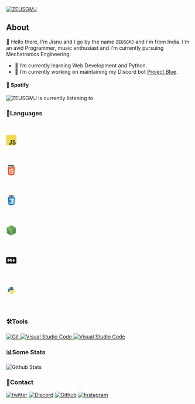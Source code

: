 <a href="https://github.com/ZEUSGMJ">
    <img src="https://imgur.com/OoRsS5R.png" alt="ZEUSGMJ">
</a>

## About
:wave: Hello there, I'm Jisnu and I go by the name `ZEUSGMJ` and i'm from India. I'm an avid Programmer, music enthusiast and I'm currently pursuing Mechatronics Engineering.
- 🌱 I’m currently learning Web Development and Python.
- 🔭 I’m currently working on maintaining my Discord bot [Project Blue](https://github.com/ZEUSGMJ/Project-Blue "Project Blue").

#### :musical_note: Spotify
<img src="https://zeusgmj.vercel.app/api/spotify" alt="ZEUSGMJ is currently listening to" width="550">

### :bookmark_tabs:Languages
<code>
<a href="https://www.javascript.com/">
<img src="https://raw.githubusercontent.com/github/explore/80688e429a7d4ef2fca1e82350fe8e3517d3494d/topics/javascript/javascript.png" alt="Javascript" width="28px"/>
</a>
</code>
<code>
<a href="https://www.html.com/">
<img src="https://raw.githubusercontent.com/github/explore/80688e429a7d4ef2fca1e82350fe8e3517d3494d/topics/html/html.png" alt="HTML" width="28px"/>
</a>
</code>
<code>
<a href="https://www.w3schools.com/css/default.asp">
<img src="https://raw.githubusercontent.com/github/explore/80688e429a7d4ef2fca1e82350fe8e3517d3494d/topics/css/css.png" alt="CSS" width="28px"/>
</a>
</code>
<code>
<a href="https://nodejs.org/en/">
<img src="https://raw.githubusercontent.com/github/explore/80688e429a7d4ef2fca1e82350fe8e3517d3494d/topics/nodejs/nodejs.png" alt="Nodejs" width="28px"/>
</a>
</code>
<code>
<a href="https://www.markdownguide.org/">
<img src="https://raw.githubusercontent.com/github/explore/80688e429a7d4ef2fca1e82350fe8e3517d3494d/topics/markdown/markdown.png" alt="Markdown" width="28px"/>
</a>
</code>
<code>
<a href="https://www.python.org/">
<img src="https://raw.githubusercontent.com/github/explore/80688e429a7d4ef2fca1e82350fe8e3517d3494d/topics/python/python.png" alt="Python" width="28px"/>
</a>
</code>

<br/>

### 🛠️Tools
<a href="https://git-scm.com/">
<img src="https://img.shields.io/badge/-Git-gray?logo=git&style=for-the-badge&color=F05032&logoColor=white" alt="Git" width="64px">
</a>
<a href="https://code.visualstudio.com/">
<img src="https://img.shields.io/badge/-Visual%20Studio%20Code-gray?logo=visual%20studio%20code&style=for-the-badge&color=007ACC" alt="Visual Studio Code">
</a>
<a href="https://www.mongodb.com/">
<img src="https://img.shields.io/badge/-MongoDB-gray?logo=mongodb&style=for-the-badge&logoColor=white&color=47A248" alt="Visual Studio Code">
</a>

### :bar_chart:Some Stats
<img src="https://zeusgmj-github-readme.vercel.app/api?username=ZEUSGMJ&show_icons=true&theme=calm&bg_color=30,0FA5E5,43E8AF&title_color=D6455C&text_color=2F4858&icon_color=D6455C&hide_border=false&count_private=true" alt="Github Stats" class="github-stats"></br>

### :page_with_curl:Contact
[![twitter](https://img.shields.io/badge/-Twitter-blue?logo=twitter&style=for-the-badge&color=blue "Twitter")](https://twitter.com/ZEUSGMJ) [![Discord](https://img.shields.io/badge/-Discord-%23909CFC?logo=discord&style=for-the-badge "ZEUSGMJ")](https://discord.com/users/438054607571386378) [![Github](https://img.shields.io/github/followers/ZEUSGMJ?logo=github&style=for-the-badge "Github")](https://github.com/ZEUSGMJ) [![Instagram](https://img.shields.io/badge/-Instagram-blue?logo=instagram&style=for-the-badge&color=9cf "Instagram")](https://www.instagram.com/zeusgmj/)
